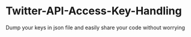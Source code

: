 # Twitter-API-Access-Key-Handling
Dump your keys in json file and easily share your code without worrying
